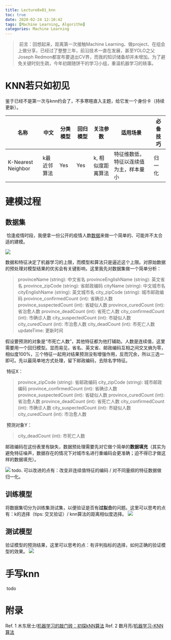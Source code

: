 ```yaml
---
title: Lecture0x01_knn
toc: true
date: 2020-02-24 12:10:42
tags: [Machine Learning, Algorithm]
categories: Machine Learning
---
```


> ​        前言：回想起来，距离第一次接触Machine Learning、做project、在组会上做分享，已经过了整整三年，前沿技术一直在发展，甚至YOLO之父 Joseph Redmon都宣布要退出CV界，而我的知识储备却并未增加。为了避免关键时刻生疏，今年初跟随饼干的学习小组，重温机器学习的轶事。


# KNN若只如初见

​        鉴于已经不是第一次与knn约会了，不多寒暄直入主题，给它发一个身份卡（持续更新）。



| 名称  |  中文  |  分类模型  |  回归模型  |  关注参数  |  适用场景|必备技巧 |
|  ----  |  ----  |  ----  |  ----  |  ----  |  ----  |  ----  |
| K-Nearest Neighbor  | k最近邻算法 | Yes | Yes | k, 相似度距离算法 |特征维数低，特征以连续值为主，样本量小 |归一化|



# 建模过程


## 数据集
​        恰逢疫情时段，我便拿一份公开的疫情人数[数据]( https://lab.isaaclin.cn/nCoV/)来做一个简单的、可能并不太合适的建模。

<img src="http://myimg.icyhh.xyz/ml/01.png?imageView2/format/webp" >

​        数据和特征决定了机器学习的上限，而模型和算法只是逼近这个上限。对原始数据的预处理对模型结果的优劣会有关键影响，这里我先对数据集做一个简单分析：

> provinceName (string): 中文省名
> provinceEnglishName (string): 英文省名
> province_zipCode (string): 省邮政编码
> cityName (string): 中文城市名
> cityEnglishName (string): 英文城市名
> city_zipCode (string): 城市邮政编码
> province_confirmedCount (int): 省确诊人数
> province_suspectedCount (int): 省疑似人数
> province_curedCount  (int): 省治愈人数
> province_deadCount (int): 省死亡人数
> city_confirmedCount (int): 市确诊人数
> city_suspectedCount (int): 市疑似人数
> city_curedCount (int): 市治愈人数
> city_deadCount (int): 市死亡人数
> updateTime: 更新时间

​        假设要预测的对象是“市死亡人数”，其他特征都为他打辅助。人数是连续值，这里需要用一个回归模型。
​        显而易见，省名、英文省、邮政编码互相之间交叉熵为零，相似度100%，三个特征一起用对结果预测没有增强作用，反而冗余，所以三选一即可。先以最简单地方式处理，留下邮政编码，去除名字特征。

​       特征X：

> province_zipCode (string): 省邮政编码
> city_zipCode (string): 城市邮政编码
> province_confirmedCount (int): 省确诊人数
> province_suspectedCount (int): 省疑似人数
> province_curedCount  (int): 省治愈人数
> province_deadCount (int): 省死亡人数
> city_confirmedCount (int): 市确诊人数
> city_suspectedCount (int): 市疑似人数
> city_curedCount (int): 市治愈人数

​       预测对象Y：
> city_deadCount (int): 市死亡人数

​        邮政编码在这份表里有缺失，数据预处理需要先对它做个简单的**数据填充**（其实为避免特征噪声，数据存在的情况下对城市名进行重编码会更准确；迫不得已才做这样的数据填充）。

<img src="http://myimg.icyhh.xyz/ml/02.png?imageView2/format/webp" >
​        todo. 可以改进的点有：改变非连续值特征的编码 / 对不同量纲的特征数据做归一化。

## 训练模型
​        将数据集切分为训练集测试集，以便验证是否有**过拟合**的问题。这里可以思考的点有：k的选择（tips: 交叉验证）/ knn算法的距离相似度选择。
<img src="http://myimg.icyhh.xyz/ml/03.png?imageView2/format/webp" >

## 测试模型
​        验证模型的预测结果，这里可以思考的点：有评判指标的选择，如何正确的验证模型的效果。
<img src="http://myimg.icyhh.xyz/ml/04.png?imageView2/format/webp" >


# 手写knn
​        todo


# 附录

Ref. 1 木东居士/[机器学习的敲门砖：初探kNN算法](https://mp.weixin.qq.com/s/VslgD9CHyu8w6KQtf3WQYQ)
Ref. 2 数月亮/[机器学习-KNN算法](https://www.cnblogs.com/gemine/p/11130032.html)


